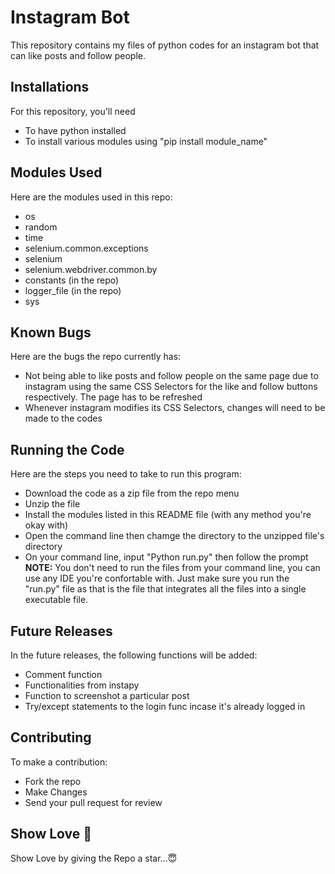 # Instagram Bot 
This repository contains my files of python codes for an instagram bot that can like posts and follow people.

## Installations
For this repository, you'll need 
- To have python installed
- To install various modules using "pip install module_name"

## Modules Used
Here are the modules used in this repo:
- os
- random
- time
- selenium.common.exceptions
- selenium
- selenium.webdriver.common.by
- constants (in the repo)
- logger_file (in the repo)
- sys

## Known Bugs
Here are the bugs the repo currently has:
- Not being able to like posts and follow people on the same page due to instagram using the same CSS Selectors for the like and follow buttons respectively. The page has to be refreshed
- Whenever instagram modifies its CSS Selectors, changes will need to be made to the codes

## Running the Code
Here are the steps you need to take to run this program:
- Download the code as a zip file from the repo menu
- Unzip the file
- Install the modules listed in this README file (with any method you're okay with)
- Open the command line then chamge the directory to the unzipped file's directory
- On your command line, input "Python run.py" then follow the prompt <br>
<strong>NOTE:</strong> You don't need to run the files from your command line, you can use any IDE you're confortable with. Just make sure you run the "run.py" file as that is the file that integrates all the files into a single executable file.

## Future Releases
In the future releases, the following functions will be added:
- Comment function
- Functionalities from instapy
- Function to screenshot a particular post
- Try/except statements to the login func incase it's already logged in

## Contributing
To make a contribution:
- Fork the repo
- Make Changes
- Send your pull request for review

## Show Love 💓
Show Love by giving the Repo a star...😇
